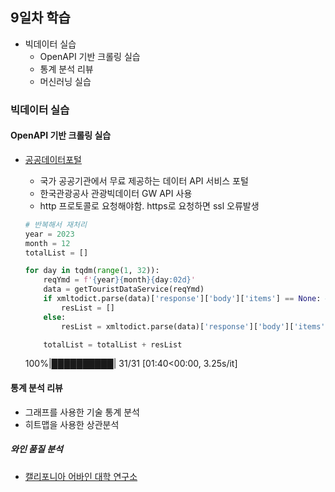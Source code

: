 ## 9일차 학습
- 빅데이터 실습
    - OpenAPI 기반 크롤링 실습
    - 통계 분석 리뷰
    - 머신러닝 실습

### 빅데이터 실습
#### OpenAPI 기반 크롤링 실습
- [공공데이터포털](https://data.go.kr)
    - 국가 공공기관에서 무료 제공하는 데이터 API 서비스 포털
    - 한국관광공사 관광빅데이터 GW API 사용
    - http 프로토콜로 요청해야함. https로 요청하면 ssl 오류발생

    ```python
    # 반복해서 재처리
    year = 2023
    month = 12
    totalList = []

    for day in tqdm(range(1, 32)):
        reqYmd = f'{year}{month}{day:02d}'
        data = getTouristDataService(reqYmd)
        if xmltodict.parse(data)['response']['body']['items'] == None: # 해당 날짜에 데이터가 없을수 있음
            resList = []
        else:
            resList = xmltodict.parse(data)['response']['body']['items']['item']

        totalList = totalList + resList
    ```
    100%|██████████| 31/31 [01:40<00:00,  3.25s/it]

#### 통계 분석 리뷰
- 그래프를 사용한 기술 통계 분석
- 히트맵을 사용한 상관분석

##### 와인 품질 분석
- [캘리포니아 어바인 대학 연구소](https://archive.ics.uci.edu/dataset/186/wine+quality)